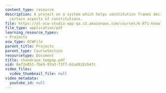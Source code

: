 ```yaml
---
content_type: resource
description: A project on a system which helps constitution frames decide on and structure
  certain aspects of constitutions.
file: https://ol-ocw-studio-app-qa.s3.amazonaws.com/courses/6-871-knowledge-based-applications-systems-spring-2005/8ef2e8517be997a3f3f761ad832cb47c_chandrase_tempap.pdf
file_type: application/pdf
learning_resource_types:
- Projects
ocw_type: OCWFile
parent_title: Projects
parent_type: CourseSection
resourcetype: Document
title: chandrase_tempap.pdf
uid: 8ef2e851-7be9-97a3-f3f7-61ad832cb47c
video_files:
  video_thumbnail_file: null
video_metadata:
  youtube_id: null
---
```

